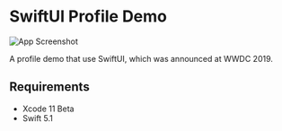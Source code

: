 # SwiftUI Profile Demo 

![App Screenshot](https://github.com/patrickmfsd/SwiftUI-Profile-Demo/blob/master/Image.png)

A profile demo that use SwiftUI, which was announced at WWDC 2019. 

## Requirements

- Xcode 11 Beta
- Swift 5.1
